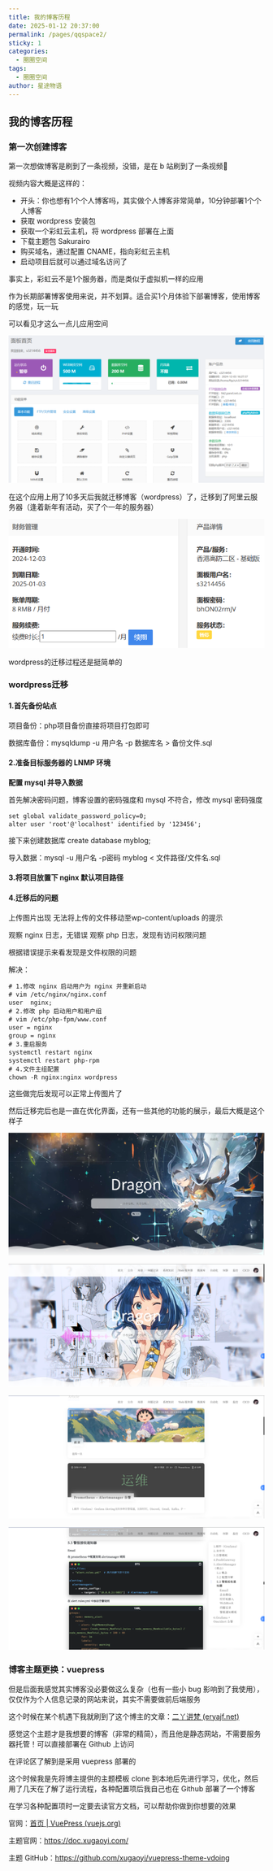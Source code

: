 ```yaml
---
title: 我的博客历程
date: 2025-01-12 20:37:00
permalink: /pages/qqspace2/
sticky: 1
categories:
  - 圈圈空间
tags:
  - 圈圈空间
author: 星途物语
---
```

## 我的博客历程

### 第一次创建博客

第一次想做博客是刷到了一条视频，没错，是在 b 站刷到了一条视频🤣

视频内容大概是这样的：

- 开头：你也想有1个个人博客吗，其实做个人博客非常简单，10分钟部署1个个人博客
- 获取 wordpress 安装包
- 获取一个彩虹云主机，将 wordpress 部署在上面
- 下载主题包 Sakurairo
- 购买域名，通过配置 CNAME，指向彩虹云主机
- 启动项目后就可以通过域名访问了

事实上，彩虹云不是1个服务器，而是类似于虚拟机一样的应用

作为长期部署博客使用来说，并不划算。适合买1个月体验下部署博客，使用博客的感觉，玩一玩

可以看见才这么一点儿应用空间

![image-20250111215656925](/img/image-20250111215656925.png)

在这个应用上用了10多天后我就迁移博客（wordpress）了，迁移到了阿里云服务器（逢着新年有活动，买了个一年的服务器）

<img src="/img/image-20250111215939396.png" alt="image-20250111215939396" style="zoom:80%;" />

wordpress的迁移过程还是挺简单的

### wordpress迁移

#### 1.首先备份站点

项目备份：php项目备份直接将项目打包即可

数据库备份：mysqldump -u 用户名 -p 数据库名 > 备份文件.sql

#### 2.准备目标服务器的 LNMP 环境

**配置 mysql 并导入数据**

首先解决密码问题，博客设置的密码强度和 mysql 不符合，修改 mysql 密码强度

```mysql
set global validate_password_policy=0;
alter user 'root'@'localhost' identified by '123456';
```

接下来创建数据库 create database myblog;

导入数据：mysql -u 用户名 -p密码 myblog < 文件路径/文件名.sql

#### 3.将项目放置下 nginx 默认项目路径

#### 4.迁移后的问题

上传图片出现 无法将上传的文件移动至wp-content/uploads 的提示

观察 nginx 日志，无错误 观察 php 日志，发现有访问权限问题

根据错误提示来看发现是文件权限的问题

解决：

```shell
# 1.修改 nginx 启动用户为 nginx 并重新启动
# vim /etc/nginx/nginx.conf
user  nginx;
# 2.修改 php 启动用户和用户组
# vim /etc/php-fpm/www.conf
user = nginx
group = nginx
# 3.重启服务
systemctl restart nginx
systemctl restart php-rpm
# 4.文件主组配置
chown -R nginx:nginx wordpress
```

这些做完后发现可以正常上传图片了

然后迁移完后也是一直在优化界面，还有一些其他的功能的展示，最后大概是这个样子

![image-20250112193025925](/img/image-20250112193025925.png)

![5c4ca46d29d058175cf84a8c6558c21](/img/5c4ca46d29d058175cf84a8c6558c21-1736680393602-2.png)

![b89ceb7382f14dd86fc50c6d8d25e23](/img/b89ceb7382f14dd86fc50c6d8d25e23.png)

![5ec1d82e62cd177125dfe99d16458a9](/img/5ec1d82e62cd177125dfe99d16458a9.png)

### 博客主题更换：vuepress

但是后面我感觉其实博客没必要做这么复杂（也有一些小 bug 影响到了我使用），仅仅作为个人信息记录的网站来说，其实不需要做前后端服务

这个时候在某个机遇下我就刷到了这个博主的文章：[二丫讲梵 (eryajf.net)](https://wiki.eryajf.net/)

感觉这个主题才是我想要的博客（非常的精简），而且他是静态网站，不需要服务器托管！可以直接部署在 Github 上访问

在评论区了解到是采用 vuepress 部署的

这个时候我是先将博主提供的主题模板 clone 到本地后先进行学习，优化，然后用了几天在了解了运行流程，各种配置项后我自己也在 Github 部署了一个博客

在学习各种配置项时一定要去读官方文档，可以帮助你做到你想要的效果

官网：[首页 | VuePress (vuejs.org)](https://vuepress.vuejs.org/zh/)

主题官网：https://doc.xugaoyi.com/

主题 GitHub：https://github.com/xugaoyi/vuepress-theme-vdoing